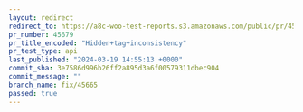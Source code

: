 ```yaml
---
layout: redirect
redirect_to: https://a8c-woo-test-reports.s3.amazonaws.com/public/pr/45679/api/index.html
pr_number: 45679
pr_title_encoded: "Hidden+tag+inconsistency"
pr_test_type: api
last_published: "2024-03-19 14:55:13 +0000"
commit_sha: 3e7586d996b26ff2a895d3a6f00579311dbec904
commit_message: ""
branch_name: fix/45665
passed: true
---
```

